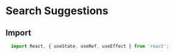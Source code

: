 # Search Suggestions

## Import 
```jsx
  import React, { useState, useRef, useEffect } from 'react';
```
